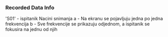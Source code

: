 ### Recorded Data Info

'S01' - ispitanik
Nacini snimanja
a - Na ekranu se pojavljuju jedna po jedna frekvencija
b - Sve frekvencije se prikazuju odjednom, a ispitanik se fokusira na jednu od njih